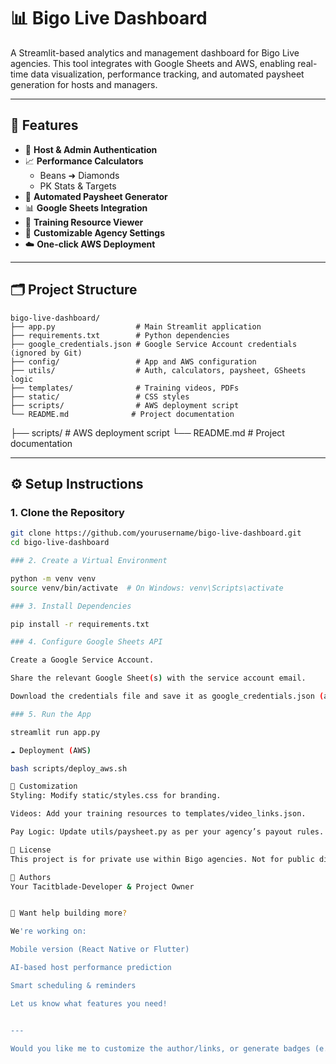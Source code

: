 # 📊 Bigo Live Dashboard

A Streamlit-based analytics and management dashboard for Bigo Live agencies. This tool integrates with Google Sheets and AWS, enabling real-time data visualization, performance tracking, and automated paysheet generation for hosts and managers.

---

## 🚀 Features

- 🔐 **Host & Admin Authentication**
- 📈 **Performance Calculators**
  - Beans ➜ Diamonds
  - PK Stats & Targets
- 📝 **Automated Paysheet Generator**
- 📊 **Google Sheets Integration**
- 🎥 **Training Resource Viewer**
- 🧾 **Customizable Agency Settings**
- ☁️ **One-click AWS Deployment**

---

## 🗂 Project Structure

```
bigo-live-dashboard/
├── app.py                  # Main Streamlit application
├── requirements.txt        # Python dependencies
├── google_credentials.json # Google Service Account credentials (ignored by Git)
├── config/                 # App and AWS configuration
├── utils/                  # Auth, calculators, paysheet, GSheets logic
├── templates/              # Training videos, PDFs
├── static/                 # CSS styles
├── scripts/                # AWS deployment script
└── README.md              # Project documentation
```
├── scripts/ # AWS deployment script
└── README.md # Project documentation


---

## ⚙️ Setup Instructions

### 1. Clone the Repository

```bash
git clone https://github.com/yourusername/bigo-live-dashboard.git
cd bigo-live-dashboard

### 2. Create a Virtual Environment

python -m venv venv
source venv/bin/activate  # On Windows: venv\Scripts\activate

### 3. Install Dependencies

pip install -r requirements.txt

### 4. Configure Google Sheets API

Create a Google Service Account.

Share the relevant Google Sheet(s) with the service account email.

Download the credentials file and save it as google_credentials.json (already ignored by Git).

### 5. Run the App

streamlit run app.py

☁️ Deployment (AWS)

bash scripts/deploy_aws.sh

📘 Customization
Styling: Modify static/styles.css for branding.

Videos: Add your training resources to templates/video_links.json.

Pay Logic: Update utils/paysheet.py as per your agency’s payout rules.

📄 License
This project is for private use within Bigo agencies. Not for public distribution without permission.

👤 Authors
Your Tacitblade-Developer & Project Owner


🧠 Want help building more?

We're working on:

Mobile version (React Native or Flutter)

AI-based host performance prediction

Smart scheduling & reminders

Let us know what features you need!


---

Would you like me to customize the author/links, or generate badges (e.g., Python version, license, etc.)?


